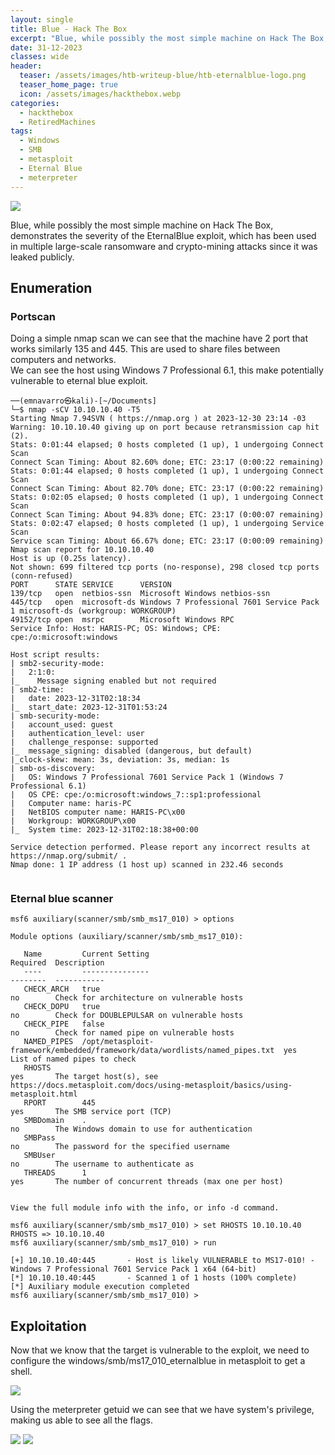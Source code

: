 ```yaml
---
layout: single
title: Blue - Hack The Box
excerpt: "Blue, while possibly the most simple machine on Hack The Box, demonstrates the severity of the EternalBlue exploit, which has been used in multiple large-scale ransomware and crypto-mining attacks since it was leaked publicly."
date: 31-12-2023
classes: wide
header:
  teaser: /assets/images/htb-writeup-blue/htb-eternalblue-logo.png
  teaser_home_page: true
  icon: /assets/images/hackthebox.webp
categories:
  - hackthebox
  - RetiredMachines
tags:  
  - Windows
  - SMB
  - metasploit
  - Eternal Blue
  - meterpreter
---
```


![](/assets/images/htb-writeup-blue/htb-eternalblue-logo.png)

Blue, while possibly the most simple machine on Hack The Box, demonstrates the severity of the EternalBlue exploit, which has been used in multiple large-scale ransomware and crypto-mining attacks since it was leaked publicly.

## Enumeration


### Portscan

Doing a simple nmap scan we can see that the machine have 2 port that works similarly 135 and 445. This are used to share files between computers and networks.
<br>
We can see the host using Windows 7 Professional 6.1, this make potentially vulnerable to eternal blue exploit.

```
──(emnavarro㉿kali)-[~/Documents]
└─$ nmap -sCV 10.10.10.40 -T5    
Starting Nmap 7.94SVN ( https://nmap.org ) at 2023-12-30 23:14 -03
Warning: 10.10.10.40 giving up on port because retransmission cap hit (2).
Stats: 0:01:44 elapsed; 0 hosts completed (1 up), 1 undergoing Connect Scan
Connect Scan Timing: About 82.60% done; ETC: 23:17 (0:00:22 remaining)
Stats: 0:01:44 elapsed; 0 hosts completed (1 up), 1 undergoing Connect Scan
Connect Scan Timing: About 82.70% done; ETC: 23:17 (0:00:22 remaining)
Stats: 0:02:05 elapsed; 0 hosts completed (1 up), 1 undergoing Connect Scan
Connect Scan Timing: About 94.83% done; ETC: 23:17 (0:00:07 remaining)
Stats: 0:02:47 elapsed; 0 hosts completed (1 up), 1 undergoing Service Scan
Service scan Timing: About 66.67% done; ETC: 23:17 (0:00:09 remaining)
Nmap scan report for 10.10.10.40
Host is up (0.25s latency).
Not shown: 699 filtered tcp ports (no-response), 298 closed tcp ports (conn-refused)
PORT      STATE SERVICE      VERSION
139/tcp   open  netbios-ssn  Microsoft Windows netbios-ssn
445/tcp   open  microsoft-ds Windows 7 Professional 7601 Service Pack 1 microsoft-ds (workgroup: WORKGROUP)
49152/tcp open  msrpc        Microsoft Windows RPC
Service Info: Host: HARIS-PC; OS: Windows; CPE: cpe:/o:microsoft:windows

Host script results:
| smb2-security-mode: 
|   2:1:0: 
|_    Message signing enabled but not required
| smb2-time: 
|   date: 2023-12-31T02:18:34
|_  start_date: 2023-12-31T01:53:24
| smb-security-mode: 
|   account_used: guest
|   authentication_level: user
|   challenge_response: supported
|_  message_signing: disabled (dangerous, but default)
|_clock-skew: mean: 3s, deviation: 3s, median: 1s
| smb-os-discovery: 
|   OS: Windows 7 Professional 7601 Service Pack 1 (Windows 7 Professional 6.1)
|   OS CPE: cpe:/o:microsoft:windows_7::sp1:professional
|   Computer name: haris-PC
|   NetBIOS computer name: HARIS-PC\x00
|   Workgroup: WORKGROUP\x00
|_  System time: 2023-12-31T02:18:38+00:00

Service detection performed. Please report any incorrect results at https://nmap.org/submit/ .
Nmap done: 1 IP address (1 host up) scanned in 232.46 seconds


```

### Eternal blue scanner

```
msf6 auxiliary(scanner/smb/smb_ms17_010) > options

Module options (auxiliary/scanner/smb/smb_ms17_010):

   Name         Current Setting                                                              Required  Description
   ----         ---------------                                                              --------  -----------
   CHECK_ARCH   true                                                                         no        Check for architecture on vulnerable hosts
   CHECK_DOPU   true                                                                         no        Check for DOUBLEPULSAR on vulnerable hosts
   CHECK_PIPE   false                                                                        no        Check for named pipe on vulnerable hosts
   NAMED_PIPES  /opt/metasploit-framework/embedded/framework/data/wordlists/named_pipes.txt  yes       List of named pipes to check
   RHOSTS                                                                                    yes       The target host(s), see https://docs.metasploit.com/docs/using-metasploit/basics/using-metasploit.html
   RPORT        445                                                                          yes       The SMB service port (TCP)
   SMBDomain    .                                                                            no        The Windows domain to use for authentication
   SMBPass                                                                                   no        The password for the specified username
   SMBUser                                                                                   no        The username to authenticate as
   THREADS      1                                                                            yes       The number of concurrent threads (max one per host)


View the full module info with the info, or info -d command.

msf6 auxiliary(scanner/smb/smb_ms17_010) > set RHOSTS 10.10.10.40
RHOSTS => 10.10.10.40
msf6 auxiliary(scanner/smb/smb_ms17_010) > run

[+] 10.10.10.40:445       - Host is likely VULNERABLE to MS17-010! - Windows 7 Professional 7601 Service Pack 1 x64 (64-bit)
[*] 10.10.10.40:445       - Scanned 1 of 1 hosts (100% complete)
[*] Auxiliary module execution completed
msf6 auxiliary(scanner/smb/smb_ms17_010) > 

```

## Exploitation

Now that we know that the target is vulnerable to the exploit, we need to configure the windows/smb/ms17_010_eternalblue in metasploit to get a shell.

![](../assets/images/htb-writeup-blue/htb-eternalblue-exploit.png)

Using the meterpreter getuid we can see that we have system's privilege, making us able to see all the flags.

![](../assets/images/htb-writeup-blue/htb-eternalblue-usertxt.png)
![](../assets/images/htb-writeup-blue/htb-eternalblue-roottxt.png)

